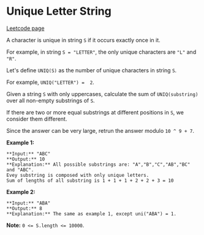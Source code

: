 # Unique Letter String
[Leetcode page](https://leetcode.com/problems/unique-letter-string/description)

A character is unique in string `S` if it occurs exactly once in it.

For example, in string `S = "LETTER"`, the only unique characters are `"L"`
and `"R"`.

Let's define `UNIQ(S)` as the number of unique characters in string `S`.

For example, `UNIQ("LETTER") =  2`.

Given a string `S` with only uppercases, calculate the sum of
`UNIQ(substring)` over all non-empty substrings of `S`.

If there are two or more equal substrings at different positions in `S`, we
consider them different.

Since the answer can be very large, retrun the answer modulo `10 ^ 9 + 7`.



**Example 1:**

    
    
    **Input:** "ABC"
    **Output:** 10
    **Explanation:** All possible substrings are: "A","B","C","AB","BC" and "ABC".
    Evey substring is composed with only unique letters.
    Sum of lengths of all substring is 1 + 1 + 1 + 2 + 2 + 3 = 10

**Example 2:**

    
    
    **Input:** "ABA"
    **Output:** 8
    **Explanation:** The same as example 1, except uni("ABA") = 1.
    



**Note:** `0 <= S.length <= 10000`.

